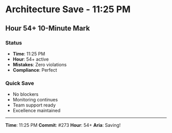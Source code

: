 # Architecture Save - 11:25 PM

## Hour 54+ 10-Minute Mark

### Status
- **Time**: 11:25 PM
- **Hour**: 54+ active
- **Mistakes**: Zero violations
- **Compliance**: Perfect

### Quick Save
- No blockers
- Monitoring continues
- Team support ready
- Excellence maintained

---

**Time**: 11:25 PM
**Commit**: #273
**Hour**: 54+
**Aria**: Saving!